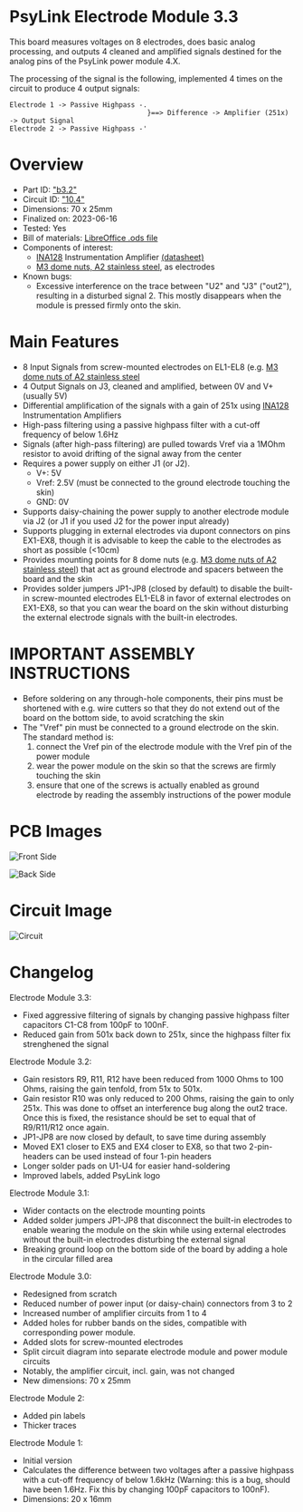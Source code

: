 # PsyLink Electrode Module 3.3

This board measures voltages on 8 electrodes, does basic analog processing, and outputs 4 cleaned and amplified signals destined for the analog pins of the PsyLink power module 4.X.

The processing of the signal is the following, implemented 4 times on the circuit to produce 4 output signals:

    Electrode 1 -> Passive Highpass -.
                                      }==> Difference -> Amplifier (251x) -> Output Signal
    Electrode 2 -> Passive Highpass -'

# Overview

- Part ID: ["b3.2"](https://psylink.me/b3.2/)
- Circuit ID: ["10.4"](https://psylink.me/c10.4/)
- Dimensions: 70 x 25mm
- Finalized on: 2023-06-16
- Tested: Yes
- Bill of materials: [LibreOffice .ods file](https://psylink.me/tables/bom_p10.ods)
- Components of interest:
    - [INA128](https://www.ti.com/product/INA128) Instrumentation Amplifier [(datasheet)](https://www.ti.com/lit/ds/symlink/ina128.pdf)
    - [M3 dome nuts, A2 stainless steel](https://www.schraubenking.at/M3-Hutmutter-DIN1587-Edelstahl-A2-P002263), as electrodes
- Known bugs:
    - Excessive interference on the trace between "U2" and "J3" ("out2"), resulting in a disturbed signal 2.  This mostly disappears when the module is pressed firmly onto the skin.

# Main Features

- 8 Input Signals from screw-mounted electrodes on EL1-EL8 (e.g. [M3 dome nuts of A2 stainless steel](https://www.schraubenking.at/M3-Hutmutter-DIN1587-Edelstahl-A2-P002263)
- 4 Output Signals on J3, cleaned and amplified, between 0V and V+ (usually 5V)
- Differential amplification of the signals with a gain of 251x using [INA128](https://www.ti.com/product/INA128) Instrumentation Amplifiers
- High-pass filtering using a passive highpass filter with a cut-off frequency of below 1.6Hz
- Signals (after high-pass filtering) are pulled towards Vref via a 1MOhm resistor to avoid drifting of the signal away from the center
- Requires a power supply on either J1 (or J2).
    - V+: 5V
    - Vref: 2.5V (must be connected to the ground electrode touching the skin)
    - GND: 0V
- Supports daisy-chaining the power supply to another electrode module via J2 (or J1 if you used J2 for the power input already)
- Supports plugging in external electrodes via dupont connectors on pins EX1-EX8, though it is advisable to keep the cable to the electrodes as short as possible (<10cm)
- Provides mounting points for 8 dome nuts (e.g. [M3 dome nuts of A2 stainless steel](https://www.schraubenking.at/M3-Hutmutter-DIN1587-Edelstahl-A2-P002263)) that act as ground electrode and spacers between the board and the skin
- Provides solder jumpers JP1-JP8 (closed by default) to disable the built-in screw-mounted electrodes EL1-EL8 in favor of external electrodes on EX1-EX8, so that you can wear the board on the skin without disturbing the external electrode signals with the built-in electrodes.

# IMPORTANT ASSEMBLY INSTRUCTIONS

- Before soldering on any through-hole components, their pins must be shortened with e.g. wire cutters so that they do not extend out of the board on the bottom side, to avoid scratching the skin
- The "Vref" pin must be connected to a ground electrode on the skin.  The standard method is:
    1. connect the Vref pin of the electrode module with the Vref pin of the power module
    2. wear the power module on the skin so that the screws are firmly touching the skin
    3. ensure that one of the screws is actually enabled as ground electrode by reading the assembly instructions of the power module

# PCB Images

![Front Side](https://psylink.me/img/boards/b3.2.png)

![Back Side](https://psylink.me/img/boards/b3.2_back.png)

# Circuit Image

![Circuit](https://psylink.me/img/circuits/c10.4.png)

# Changelog

Electrode Module 3.3:

- Fixed aggressive filtering of signals by changing passive highpass filter capacitors C1-C8 from 100pF to 100nF.
- Reduced gain from 501x back down to 251x, since the highpass filter fix strenghened the signal

Electrode Module 3.2:

- Gain resistors R9, R11, R12 have been reduced from 1000 Ohms to 100 Ohms, raising the gain tenfold, from 51x to 501x.
- Gain resistor R10 was only reduced to 200 Ohms, raising the gain to only 251x. This was done to offset an interference bug along the out2 trace.  Once this is fixed, the resistance should be set to equal that of R9/R11/R12 once again.
- JP1-JP8 are now closed by default, to save time during assembly
- Moved EX1 closer to EX5 and EX4 closer to EX8, so that two 2-pin-headers can be used instead of four 1-pin headers
- Longer solder pads on U1-U4 for easier hand-soldering
- Improved labels, added PsyLink logo

Electrode Module 3.1:

- Wider contacts on the electrode mounting points
- Added solder jumpers JP1-JP8 that disconnect the built-in electrodes to enable wearing the module on the skin while using external electrodes without the built-in electrodes disturbing the external signal
- Breaking ground loop on the bottom side of the board by adding a hole in the circular filled area

Electrode Module 3.0:

- Redesigned from scratch
- Reduced number of power input (or daisy-chain) connectors from 3 to 2
- Increased number of amplifier circuits from 1 to 4
- Added holes for rubber bands on the sides, compatible with corresponding power module.
- Added slots for screw-mounted electrodes
- Split circuit diagram into separate electrode module and power module circuits
- Notably, the amplifier circuit, incl. gain, was not changed
- New dimensions: 70 x 25mm

Electrode Module 2:

- Added pin labels
- Thicker traces

Electrode Module 1:

- Initial version
- Calculates the difference between two voltages after a passive highpass with a cut-off frequency of below 1.6kHz (Warning: this is a bug, should have been 1.6Hz. Fix this by changing 100pF capacitors to 100nF).
- Dimensions: 20 x 16mm

